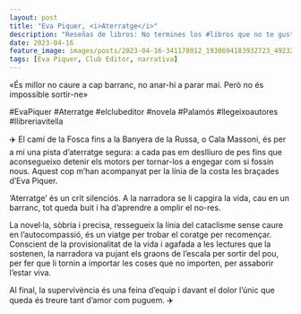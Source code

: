 ```yaml
---
layout: post
title: "Eva Piquer, <i>Aterratge</i>"
description: "Reseñas de libros: No termines los #libros que no te gustan. I els #llibres que t'agraden llegeix-los tants cops com calgui."
date: 2023-04-16
feature_image: images/posts/2023-04-16-341178012_1930694183932723_4923217730849865817_n_17981856232929967.webp
tags: [Eva Piquer, Club Editor, narrativa]
---
```


«És millor no caure a cap barranc, no anar-hi a parar mai. Però no és impossible sortir-ne»
<!--more-->

#EvaPiquer #Aterratge #elclubeditor #novela #Palamós #llegeixoautores #llibreriavitella

✈️ El camí de la Fosca fins a la Banyera de la Russa, o Cala Massoni, és per a mi una pista d’aterratge segura: a cada pas em deslliuro de pes fins que aconsegueixo detenir els motors per tornar-los a engegar com si fossin nous. Aquest cop m’han acompanyat per la línia de la costa les braçades d’Eva Piquer. 

‘Aterratge’ és un crit silenciós. A la narradora se li capgira la vida, cau en un barranc, tot queda buit i ha d’aprendre a omplir el no-res. 

La novel·la, sòbria i precisa, ressegueix la línia del cataclisme sense caure en l’autocompassió, és un viatge per trobar el coratge per recomençar. Conscient de la provisionalitat de la vida i agafada a les lectures que la sostenen, la narradora va pujant els graons de l’escala per sortir del pou, per fer que li tornin a importar les coses que no importen, per assaborir l’estar viva.

Al final, la supervivència és una feina d’equip i davant el dolor l’únic que queda és treure tant d’amor com puguem. ✈️

